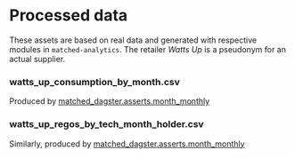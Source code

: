# Processed data 

These assets are based on real data and generated with respective modules in `matched-analytics`. The retailer _Watts Up_ is a pseudonym for an actual supplier.


### watts_up_consumption_by_month.csv 
Produced by [matched_dagster.asserts.month_monthly](https://github.com/matched-energy/matched-dagster/blob/main/matched_dagster/assets/match_monthly.py#L20-L54)

### watts_up_regos_by_tech_month_holder.csv
Similarly, produced by [matched_dagster.asserts.month_monthly](https://github.com/matched-energy/matched-dagster/blob/main/matched_dagster/assets/match_monthly.py#L20-L54)
